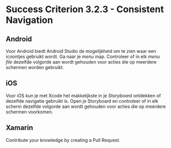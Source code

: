 # Success Criterion 3.2.3 - Consistent Navigation

## Android

Voor Android biedt Android Studio de mogelijkheid om te zien waar een icoontjes gebruikt wordt. Ga naar je _menu_ map. Controleer of in elk _menu file_ dezelfde volgorde aan wordt gehouden voor acties die op meerdere schermen worden gebruikt.

## iOS

Voor iOS kun je met Xcode het makkelijkste in je _Storyboard_ ontdekken of dezelfde navigatie gebruikt is. Open je Storyboard en controleer of in elk scherm dezelfde volgorde aan wordt gehouden voor acties die op meerdere schermen voorkomen.

## Xamarin

Contribute your knowledge by creating a Pull Request.
